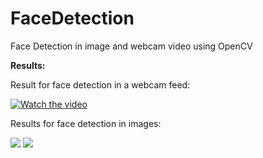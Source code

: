 # FaceDetection

Face Detection in image and webcam video using OpenCV

**Results:**

Result for face detection in a webcam feed:

[![Watch the video](https://img.youtube.com/vi/5GkHPaZpPNM/sddefault.jpg)](https://youtu.be/5GkHPaZpPNM)


Results for face detection in images:

<image src = "images/CR7_1.PNG">
<image src = "images/GoT_1.PNG">
